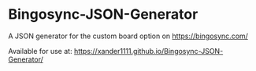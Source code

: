 # Bingosync-JSON-Generator
A JSON generator for the custom board option on https://bingosync.com/

Available for use at: https://xander1111.github.io/Bingosync-JSON-Generator/
